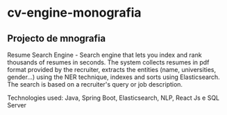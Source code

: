 # cv-engine-monografia
## Projecto de mnografia

Resume Search Engine - Search engine that lets you index and rank thousands of resumes
in seconds. The system collects resumes in pdf format provided by the recruiter, extracts
the entities (name, universities, gender...) using the NER technique, indexes and sorts using
Elasticsearch. The search is based on a recruiter's query or job description.


Technologies used: Java, Spring Boot, Elasticsearch, NLP, React Js e SQL Server
